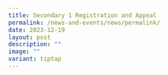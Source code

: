 ```yaml
---
title: Secondary 1 Registration and Appeal
permalink: /news-and-events/news/permalink/
date: 2023-12-19
layout: post
description: ""
image: ""
variant: tiptap
---
```

